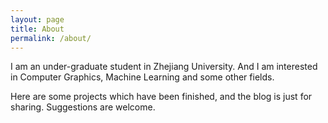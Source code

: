 ```yaml
---
layout: page
title: About
permalink: /about/
---
```


I am an under-graduate student in Zhejiang University.  And I am interested in Computer Graphics, Machine Learning and some other fields. 

Here are some projects which have been finished, and the blog is just for sharing. Suggestions are welcome.

